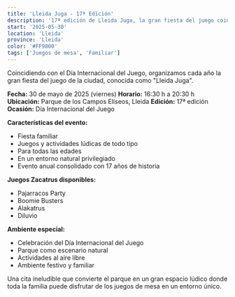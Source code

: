 ```yaml
---
title: 'Lleida Juga - 17ª Edición'
description: '17ª edición de Lleida Juga, la gran fiesta del juego coincidiendo con el Día Internacional del Juego.'
start: '2025-05-30'
location: 'Lleida'
province: 'Lleida'
color: '#FF9800'
tags: ['Juegos de mesa', 'Familiar']
---
```


Coincidiendo con el Día Internacional del Juego, organizamos cada año la gran fiesta del juego de la ciudad, conocida como "Lleida Juga".

**Fecha:** 30 de mayo de 2025 (viernes)
**Horario:** 16:30 h a 20:30 h
**Ubicación:** Parque de los Campos Elíseos, Lleida
**Edición:** 17ª edición
**Ocasión:** Día Internacional del Juego

**Características del evento:**
- Fiesta familiar
- Juegos y actividades lúdicas de todo tipo
- Para todas las edades
- En un entorno natural privilegiado
- Evento anual consolidado con 17 años de historia

**Juegos Zacatrus disponibles:**
- Pajarracos Party
- Boomie Busters
- Alakatrus
- Diluvio

**Ambiente especial:**
- Celebración del Día Internacional del Juego
- Parque como escenario natural
- Actividades al aire libre
- Ambiente festivo y familiar

Una cita ineludible que convierte el parque en un gran espacio lúdico donde toda la familia puede disfrutar de los juegos de mesa en un entorno único.
